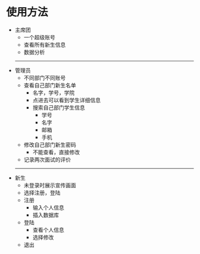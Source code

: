 # 使用方法
- 主席团
  - 一个超级账号
  - 查看所有新生信息
  - 数据分析
  ----------------------------------
- 管理员
  - 不同部门不同账号
  - 查看自己部门新生名单
    - 名字，学号，学院
    - 点进去可以看到学生详细信息
    - 搜索自己部门学生信息
      - 学号
      - 名字
      - 邮箱
      - 手机
  - 修改自己部门新生密码
    - 不能查看，直接修改
  - 记录两次面试的评价
  ---------------------------------
- 新生
  - 未登录时展示宣传画面
  - 选择注册，登陆
  - 注册
    - 输入个人信息
    - 插入数据库
  - 登陆
    - 查看个人信息
    - 选择修改
  - 退出
    
